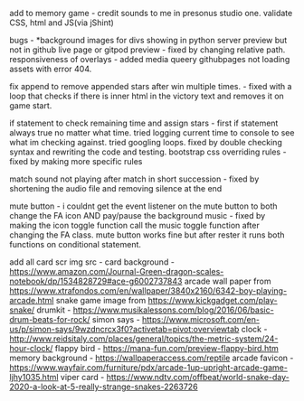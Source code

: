 
add to memory game - 
credit sounds to me in presonus studio one.
validate CSS, html and JS(via jShint)



bugs - 
*background images for divs showing in python server preview but not in github live page or gitpod preview - fixed by changing relative path.
responsiveness of overlays - added media queery
githubpages not loading assets with error 404. 

fix append to remove appended stars after win multiple times. - fixed with a loop that checks if there is inner html in the victory text and removes it on game start. 

if statement to check remaining time and assign stars - first if statement always true no matter what time. tried logging current time to console to see what im checking against. tried googling loops. fixed by double checking syntax and rewriting the code and testing.
bootstrap css overriding rules - fixed by making more specific rules

match sound not playing after match in short succession - fixed by shortening the audio file and removing silence at the end

mute button - i couldnt get the event listener on the mute button to both change the FA icon AND pay/pause the background music - fixed by making the icon toggle function call the music toggle function after changing the FA class.
mute button works fine but after rester it runs both functions on conditional statement. 





add all card scr
img src - 
card background - https://www.amazon.com/Journal-Green-dragon-scales-notebook/dp/1534828729#ace-g6002737843
arcade wall paper from https://www.xtrafondos.com/en/wallpaper/3840x2160/6342-boy-playing-arcade.html
snake game image from https://www.kickgadget.com/play-snake/
drumkit - https://www.musikalessons.com/blog/2016/06/basic-drum-beats-for-rock/
simon says - https://www.microsoft.com/en-us/p/simon-says/9wzdncrcx3f0?activetab=pivot:overviewtab
clock - http://www.reidsitaly.com/places/general/topics/the-metric-system/24-hour-clock/
flappy bird - https://mana-fun.com/preview-flappy-bird.htm
memory background - https://wallpaperaccess.com/reptile
arcade favicon - https://www.wayfair.com/furniture/pdx/arcade-1up-upright-arcade-game-ljhy1035.html
viper card - https://www.ndtv.com/offbeat/world-snake-day-2020-a-look-at-5-really-strange-snakes-2263726